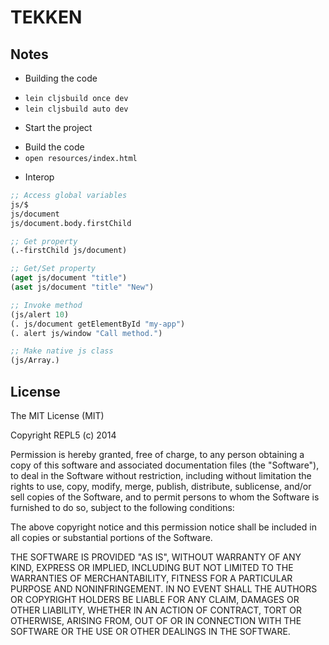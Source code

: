 # TEKKEN

## Notes

- Building the code

* `lein cljsbuild once dev`
* `lein cljsbuild auto dev`

- Start the project

* Build the code
* `open resources/index.html`

- Interop

```clojure
;; Access global variables
js/$
js/document
js/document.body.firstChild

;; Get property
(.-firstChild js/document)

;; Get/Set property
(aget js/document "title")
(aset js/document "title" "New")

;; Invoke method
(js/alert 10)
(. js/document getElementById "my-app")
(. alert js/window "Call method.")

;; Make native js class
(js/Array.)
```

## License

The MIT License (MIT)

Copyright REPL5 (c) 2014 <copyright holders>

Permission is hereby granted, free of charge, to any person obtaining a copy
of this software and associated documentation files (the "Software"), to deal
in the Software without restriction, including without limitation the rights
to use, copy, modify, merge, publish, distribute, sublicense, and/or sell
copies of the Software, and to permit persons to whom the Software is
furnished to do so, subject to the following conditions:

The above copyright notice and this permission notice shall be included in
all copies or substantial portions of the Software.

THE SOFTWARE IS PROVIDED "AS IS", WITHOUT WARRANTY OF ANY KIND, EXPRESS OR
IMPLIED, INCLUDING BUT NOT LIMITED TO THE WARRANTIES OF MERCHANTABILITY,
FITNESS FOR A PARTICULAR PURPOSE AND NONINFRINGEMENT. IN NO EVENT SHALL THE
AUTHORS OR COPYRIGHT HOLDERS BE LIABLE FOR ANY CLAIM, DAMAGES OR OTHER
LIABILITY, WHETHER IN AN ACTION OF CONTRACT, TORT OR OTHERWISE, ARISING FROM,
OUT OF OR IN CONNECTION WITH THE SOFTWARE OR THE USE OR OTHER DEALINGS IN
THE SOFTWARE.
